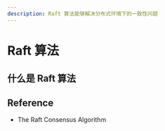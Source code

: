 ```yaml
---
description: Raft 算法能够解决分布式环境下的一致性问题
---
```


# Raft 算法

## 什么是 Raft 算法





## Reference

* The Raft Consensus Algorithm

